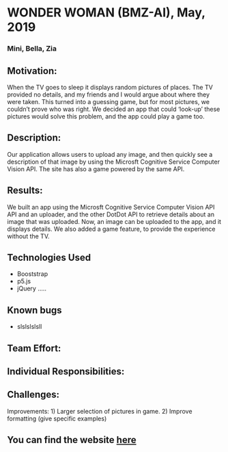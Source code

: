 
# WONDER WOMAN (BMZ-AI), May, 2019
### Mini, Bella, Zia


## Motivation:
When the TV goes to sleep it displays random pictures of places. The TV provided no details, and my friends and I would argue about where they were taken. This turned into a guessing game, but for most pictures, we couldn’t prove who was right.  We decided an app that could ‘look-up’ these pictures would solve this problem, and the app could play a game too.

## Description:
Our application allows users to upload any image, and then quickly see a description of that image by using the Microsft Cognitive Service Computer Vision API. The site has also a game powered by the same API.
 
## Results:
We built an app using the  Microsft Cognitive Service Computer Vision API API and an uploader, and the other DotDot API to retrieve details about an image that was uploaded.  Now, an image can be uploaded to the app, and it displays details. We also added a game feature, to provide the experience without the TV.

## Technologies Used

* Booststrap
* p5.js
* jQuery .....

## Known bugs
* slslslslsll

## Team Effort:

## Individual Responsibilities:


## Challenges:

Improvements: 1) Larger selection of pictures in game. 2) Improve formatting (give specific examples)


## You can find the website [here](https://mintewab.github.io/Wonder-woman/)
